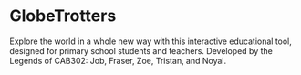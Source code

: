# GlobeTrotters
Explore the world in a whole new way with this interactive educational tool, designed for primary school students and teachers. Developed by the Legends of CAB302: Job, Fraser, Zoe, Tristan, and Noyal.

